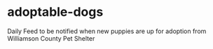 # adoptable-dogs
Daily Feed to be notified when new puppies are up for adoption from Williamson County Pet Shelter
